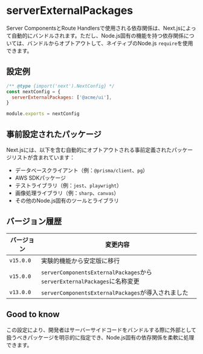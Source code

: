 # serverExternalPackages

Server ComponentsとRoute Handlersで使用される依存関係は、Next.jsによって自動的にバンドルされます。ただし、Node.js固有の機能を持つ依存関係については、バンドルからオプトアウトして、ネイティブのNode.js `require`を使用できます。

## 設定例

```javascript filename="next.config.js"
/** @type {import('next').NextConfig} */
const nextConfig = {
  serverExternalPackages: ['@acme/ui'],
}

module.exports = nextConfig
```

## 事前設定されたパッケージ

Next.jsには、以下を含む自動的にオプトアウトされる事前定義されたパッケージリストが含まれています：

- データベースクライアント（例：`@prisma/client`、`pg`）
- AWS SDKパッケージ
- テストライブラリ（例：`jest`、`playwright`）
- 画像処理ライブラリ（例：`sharp`、`canvas`）
- その他のNode.js固有のツールとライブラリ

## バージョン履歴

| バージョン | 変更内容 |
|-----------|---------|
| `v15.0.0` | 実験的機能から安定版に移行 |
| `v15.0.0` | `serverComponentsExternalPackages`から`serverExternalPackages`に名称変更 |
| `v13.0.0` | `serverComponentsExternalPackages`が導入されました |

## Good to know

この設定により、開発者はサーバーサイドコードをバンドルする際に外部として扱うべきパッケージを明示的に指定でき、Node.js固有の依存関係を柔軟に処理できます。
